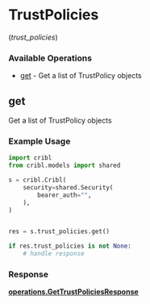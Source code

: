 # TrustPolicies
(*trust_policies*)

### Available Operations

* [get](#get) - Get a list of TrustPolicy objects

## get

Get a list of TrustPolicy objects

### Example Usage

```python
import cribl
from cribl.models import shared

s = cribl.Cribl(
    security=shared.Security(
        bearer_auth="",
    ),
)


res = s.trust_policies.get()

if res.trust_policies is not None:
    # handle response
```


### Response

**[operations.GetTrustPoliciesResponse](../../models/operations/gettrustpoliciesresponse.md)**

